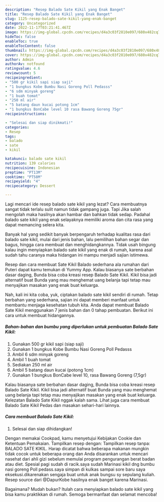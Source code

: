 ```yaml
---
description: "Resep Balado Sate Kikil yang Enak Banget"
title: "Resep Balado Sate Kikil yang Enak Banget"
slug: 1125-resep-balado-sate-kikil-yang-enak-banget
category: Uncategorized
date: 2022-11-17T03:21:41.467Z
image: https://img-global.cpcdn.com/recipes/d4a3c03f2810e097/680x482cq70/balado-sate-kikil-foto-resep-utama.jpg
hideToc: false
enableToc: true
enableTocContent: false
thumbnail: https://img-global.cpcdn.com/recipes/d4a3c03f2810e097/680x482cq70/balado-sate-kikil-foto-resep-utama.jpg
cover: https://img-global.cpcdn.com/recipes/d4a3c03f2810e097/680x482cq70/balado-sate-kikil-foto-resep-utama.jpg
author: Admin
authorAv: notfound
ratingvalue: 4.6
reviewcount: 5
recipeingredient:
- "500 gr kikil sapi siap saji"
- "1 bungkus Kobe Bumbu Nasi Goreng Poll Pedasss"
- "6 sdm minyak goreng"
- "1 buah tomat"
- "250 ml air"
- "5 batang daun kucai potong 1cm"
- "1 bungkus BonCabe level 10 rasa Bawang Goreng 75gr"
recipeinstructions:

- "Selesai dan siap dinikmati!"
categories:
- Resep
tags:
- balado
- sate
- kikil

katakunci: balado sate kikil 
nutrition: 139 calories
recipecuisine: Indonesian
preptime: "PT13M"
cooktime: "PT58M"
recipeyield: "4"
recipecategory: Dessert

---
```



Lagi mencari ide resep balado sate kikil yang lezat? Cara membuatnya sangat tidak terlalu sulit namun tidak gampang juga. Tapi Jika salah mengolah maka hasilnya akan hambar dan bahkan tidak sedap. Padahal balado sate kikil yang enak selayaknya memiliki aroma dan cita rasa yang dapat memancing selera kita.


Banyak hal yang sedikit banyak berpengaruh terhadap kualitas rasa dari balado sate kikil, mulai dari jenis bahan, lalu pemilihan bahan segar dan bagus, hingga cara membuat dan menghidangkannya. Tidak usah bingung kalau ingin menyiapkan balado sate kikil yang enak di rumah, karena asal sudah tahu caranya maka hidangan ini mampu menjadi sajian istimewa.

Resep dan cara membuat Sate Kikil Balado sederhana ala rumahan dari Puteri dapat kamu temukan di Yummy App. Kalau biasanya sate berbahan dasar daging, Bunda bisa coba kreasi resep Balado Sate Kikil. Kikil bisa jadi alternatif buat Bunda yang mau menghemat uang belanja tapi tetap mau menyajikan masakan yang enak buat keluarga.


Nah, kali ini kita coba, yuk, ciptakan balado sate kikil sendiri di rumah. Tetap berbahan yang sederhana, sajian ini dapat memberi manfaat untuk membantu menjaga kesehatan tubuh kita. Anda dapat membuat Balado Sate Kikil menggunakan 7 jenis bahan dan 0 tahap pembuatan. Berikut ini cara untuk membuat hidangannya.

<!--inarticleads1-->

##### Bahan-bahan dan bumbu yang diperlukan untuk pembuatan Balado Sate Kikil:

1. Gunakan 500 gr kikil sapi (siap saji)
1. Gunakan 1 bungkus Kobe Bumbu Nasi Goreng Poll Pedasss
1. Ambil 6 sdm minyak goreng
1. Ambil 1 buah tomat
1. Sediakan 250 ml air
1. Ambil 5 batang daun kucai (potong 1cm)
1. Gunakan 1 bungkus BonCabe level 10, rasa Bawang Goreng (7,5gr)


Kalau biasanya sate berbahan dasar daging, Bunda bisa coba kreasi resep Balado Sate Kikil. Kikil bisa jadi alternatif buat Bunda yang mau menghemat uang belanja tapi tetap mau menyajikan masakan yang enak buat keluarga. Kelezatan Balado Sate Kikil nggak kalah sama. Lihat juga cara membuat Balado Sate Kikil Pedas dan masakan sehari-hari lainnya. 

<!--inarticleads2-->

##### Cara membuat Balado Sate Kikil:


1. Selesai dan siap dihidangkan!

Dengan memakai Cookpad, kamu menyetujui Kebijakan Cookie dan Ketentuan Pemakaian. Tampilkan resep dengan: Tampilkan resep tanpa: BALADO SATE KIKIL. Harap dicatat bahwa beberapa makanan mungkin tidak cocok untuk beberapa orang dan Anda disarankan untuk mencari nasehat dari ahli gizi sebelum memulai program pengurangan berat badan atau diet. Spesial pagi sudah di racik.saya sudah Marinasi kikil dng bumbu nasi goreng Poll pedass.saya simpan di kulkas sampai sore baru saya eksekusi.dikarenakan sengaja buat untuk anak bungsu sy sepulang kuliah. Resep source dari @DapurKobe hasilnya enak banget karena Marinasi. 

Bagaimana? Mudah bukan? Itulah cara menyiapkan balado sate kikil yang bisa kamu praktikkan di rumah. Semoga bermanfaat dan selamat mencoba!
